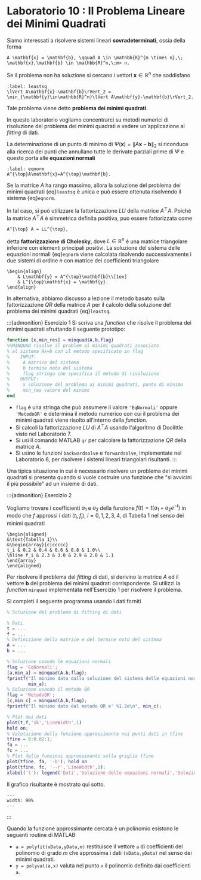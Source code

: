 # Laboratorio 10 : Il Problema Lineare dei Minimi Quadrati

Siamo interessati a risolvere sistemi lineari **sovradeterminati**, ossia della forma
```{math}
A \mathbf{x} = \mathbf{b}, \qquad A \in \mathbb{R}^{m \times n},\; \mathbf{x},\mathbf{b} \in \mathbb{R}^n,\;m> n.
```
Se il problema non ha soluzione si cercano i vettori $\mathbf{x}\in \mathbb{R}^{n}$ che soddisfano
```{math}
:label: leastsq
\lVert A\mathbf{x}-\mathbf{b}\rVert_2 = \min_{\mathbf{y}\in\mathbb{R}^n}\lVert A\mathbf{y}-\mathbf{b}\rVert_2.
```
Tale problema viene detto **problema dei minimi quadrati**.

In questo laboratorio vogliamo concentrarci su metodi numerici di risoluzione del problema dei minimi quadrati e vedere un'applicazione al *fitting* di dati.

La determinazione di un punto di minimo di $\Psi(\mathbf{x})=\lVert A\mathbf{x}-\mathbf{b}\rVert_2$ si riconduce alla ricerca dei punti che annullano tutte le derivate parziali prime di $\Psi$ e questo porta alle **equazioni normali**
```{math}
:label: eqnorm
A^{\top}A\mathbf{x}=A^{\top}\mathbf{b}.
```
Se la matrice $A$ ha rango massimo, allora la soluzione del problema dei minimi quadrati {eq}`leastsq` è unica e può essere ottenuta risolvendo il sistema {eq}`eqnorm`.

In tal caso, si può utilizzare la fattorizzazione $LU$ della matrice $A^{\top}A$. Poiché la matrice $A^{\top}A$ è simmetrica definita positiva, puo essere fattorizzata come
```{math}
A^{\top} A = LL^{\top},
```
detta **fattorizzazione di Cholesky**, dove $L\in\mathbb{R}^n$ è una matrice triangolare inferiore con elementi principali positivi.
La soluzione del sistema delle equazioni normali {eq}`eqnorm` viene calcolata risolvendo successivamente i due sistemi
di ordine $n$ con matrice dei coefficienti triangolare
```{math}
\begin{align}
    & L\mathbf{y} = A^{\top}\mathbf{b}\\[1ex]
    & L^{\top}\mathbf{x} = \mathbf{y}.
\end{align}
```

In alternativa, abbiamo discusso a lezione il metodo basato sulla fattorizzazione $QR$ della matrice $A$ per il calcolo della soluzione del problema dei minimi quadrati {eq}`leastsq`.

:::{admonition} Esercizio 1
Si scriva una *function* che risolve il problema dei minimi quadrati sfruttando il seguente prototipo:
```matlab
function [x,min_res] = minquad(A,b,flag)
%%MINQUAD risolve il problem ai minimi quadrati associato
% al sistema Ax=b con il metodo specificato in flag
%    INPUT:
%     A matrice del sistema
%     b termine noto del sistema
%     flag stringa che specifica il metodo di risoluzione
%    OUTPUT:
%     x soluzione del problema ai minimi quadrati, punto di minimo
%     min_res valore del minimo
end
```
- `flag` è una stringa che può assumere il valore `'EqNormali'` oppure `'MetodoQR'` e determina il metodo numerico con cui il problema dei minimi quadrati viene risolto all'interno della *function*.
- Si calcoli la fattorizzazione $LU$ di $A^{\top}A$ usando l'algoritmo di Doolittle visto nel Laboratorio 7.
- Si usi il comando MATLAB `qr` per calcolare la fattorizzazione $QR$ della matrice $A$.
- Si usino le funzioni `backwardsolve` e `forwardsolve`, implementate nel Laboratorio 6, per risolvere i sistemi lineari triangolari risultanti.
:::


Una tipica situazione in cui è necessario risolvere un problema dei minimi quadrati si presenta quando si vuole costruire una funzione che "si avvicini il più possibile" ad un insieme di dati.

:::{admonition} Esercizio 2

Vogliamo trovare i coefficienti $a_1$ e $a_2$ della funzione $f(t) = t(a_1+a_2 e^{-t})$ in modo che $f$ approssi i dati $(t_i,f_i)$, $i=0,1,2,3,4$, di Tabella 1 nel senso dei minimi quadrati
```{math}
\begin{aligned}
&\text{Tabella 1}\\
&\begin{array}{c|ccccc}
t_i & 0.2 & 0.4 & 0.6 & 0.8 & 1.0\\
\hline f_i & 2.3 & 3.0 & 2.9 & 2.0 & 1.1
\end{array}
\end{aligned}
```
Per risolvere il problema del *fitting* di dati, si derivino la matrice $A$ ed il vettore $\mathbf{b}$ del problema dei minimi quadrati corrispondente. Si utilizzi la *function* `minquad` implementata nell'Esercizio 1 per risolvere il problema.

Si completi il seguente programma usando i dati forniti
```matlab
% Soluzione del problema di fitting di dati

% Dati
t = ...
f = ...
% Definizione della matrice e del termine noto del sistema
A = ...
b = ...

% Soluzione usando le equazioni normali
flag = 'EqNormali';
[a,min_a] = minquad(A,b,flag);
fprintf("Il minimo dato dalla soluzione del sistema delle equazioni normali e' %1.2e\n",...
        min_a);
% Soluzione usando il metodo QR
flag = 'MetodoQR';
[c,min_c] = minquad(A,b,flag);
fprintf("Il minimo dato dal metodo QR e' %1.2e\n", min_c);

% Plot dei dati
plot(t,f,'sk','LineWidth',1)
hold on;
% Valutazione della funzione approssimante nei punti dati in tfine 
tfine = 0:0.02:1;
fa = ...
fc = ...
% Plot delle funzioni approssimanti sulla griglia tfine
plot(tfine, fa, '-b'); hold on
plot(tfine, fc, '--r','LineWidth',1);
xlabel('t'); legend('Dati','Soluzione delle equazioni normali','Soluzione del metodo QR','Location','best')
```
Il grafico risultante è mostrato qui sotto.
```{figure} ./images/datafitting.png
---
width: 90%
---
```
:::

Quando la funzione approssimante cercata è un polinomio esistono le seguenti routine di MATLAB:
- `a = polyfit(xData,yData,m)` restituisce il vettore `a` di coefficienti del polinomio di grado $m$ che approssima i dati `(xData,yData)` nel senso dei minimi quadrati.
- `y = polyval(a,x)` valuta nel punto `x` il polinomio definito dai coefficienti `a`.
